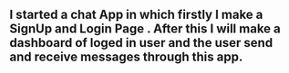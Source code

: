 <h2>I started a chat App in which firstly I make a SignUp and Login Page . After this I will make a dashboard of loged in user and the user send and receive messages through this app. </h2>
